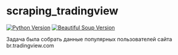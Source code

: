 # scraping_tradingview

[![Python Version](https://img.shields.io/badge/python-3.10-brightgreen.svg)](https://python.org)
[![Beautiful Soup Version](https://img.shields.io/badge/BeautifulSoup-4.9.0-brightgreen.svg)](https://www.crummy.com/software/BeautifulSoup/bs4/doc.ru/index.html)

Задача была собрать данные популярных пользователей сайта br.tradingview.com
